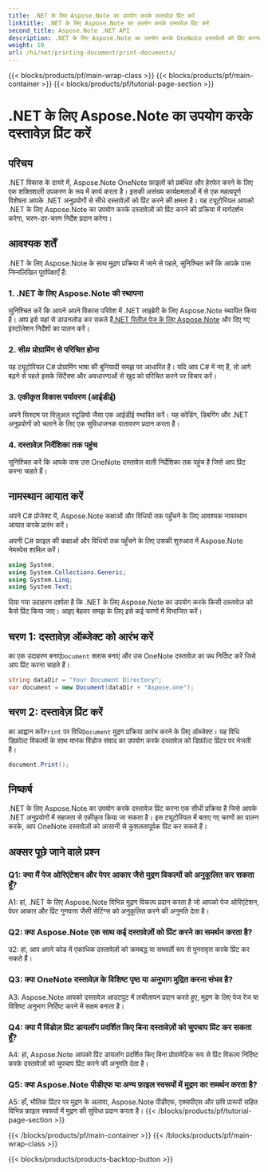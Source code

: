 ```yaml
---
title: .NET के लिए Aspose.Note का उपयोग करके दस्तावेज़ प्रिंट करें
linktitle: .NET के लिए Aspose.Note का उपयोग करके दस्तावेज़ प्रिंट करें
second_title: Aspose.Note .NET API
description: .NET के लिए Aspose.Note का उपयोग करके OneNote दस्तावेज़ों को प्रिंट करना सीखें। आपके .NET अनुप्रयोगों में निर्बाध एकीकरण के लिए चरण-दर-चरण मार्गदर्शिका।
weight: 10
url: /hi/net/printing-document/print-documents/
---
```


{{< blocks/products/pf/main-wrap-class >}}
{{< blocks/products/pf/main-container >}}
{{< blocks/products/pf/tutorial-page-section >}}

# .NET के लिए Aspose.Note का उपयोग करके दस्तावेज़ प्रिंट करें

## परिचय

.NET विकास के दायरे में, Aspose.Note OneNote फ़ाइलों को प्रबंधित और हेरफेर करने के लिए एक शक्तिशाली उपकरण के रूप में कार्य करता है। इसकी असंख्य कार्यक्षमताओं में से एक महत्वपूर्ण विशेषता आपके .NET अनुप्रयोगों से सीधे दस्तावेज़ों को प्रिंट करने की क्षमता है। यह ट्यूटोरियल आपको .NET के लिए Aspose.Note का उपयोग करके दस्तावेज़ों को प्रिंट करने की प्रक्रिया में मार्गदर्शन करेगा, चरण-दर-चरण निर्देश प्रदान करेगा।

## आवश्यक शर्तें

.NET के लिए Aspose.Note के साथ मुद्रण प्रक्रिया में जाने से पहले, सुनिश्चित करें कि आपके पास निम्नलिखित पूर्वापेक्षाएँ हैं:

### 1. .NET के लिए Aspose.Note की स्थापना

 सुनिश्चित करें कि आपने अपने विकास परिवेश में .NET लाइब्रेरी के लिए Aspose.Note स्थापित किया है। आप इसे यहां से डाउनलोड कर सकते हैं[.NET रिलीज़ पेज के लिए Aspose.Note](https://releases.aspose.com/note/net/) और दिए गए इंस्टॉलेशन निर्देशों का पालन करें।

### 2. सी# प्रोग्रामिंग से परिचित होना

यह ट्यूटोरियल C# प्रोग्रामिंग भाषा की बुनियादी समझ पर आधारित है। यदि आप C# में नए हैं, तो आगे बढ़ने से पहले इसके सिंटैक्स और अवधारणाओं से खुद को परिचित करने पर विचार करें।

### 3. एकीकृत विकास पर्यावरण (आईडीई)

अपने सिस्टम पर विज़ुअल स्टूडियो जैसा एक आईडीई स्थापित करें। यह कोडिंग, डिबगिंग और .NET अनुप्रयोगों को चलाने के लिए एक सुविधाजनक वातावरण प्रदान करता है।

### 4. दस्तावेज़ निर्देशिका तक पहुंच

सुनिश्चित करें कि आपके पास उस OneNote दस्तावेज़ वाली निर्देशिका तक पहुंच है जिसे आप प्रिंट करना चाहते हैं।

## नामस्थान आयात करें

अपने C# प्रोजेक्ट में, Aspose.Note कक्षाओं और विधियों तक पहुँचने के लिए आवश्यक नामस्थान आयात करके प्रारंभ करें।

अपनी C# फ़ाइल की कक्षाओं और विधियों तक पहुँचने के लिए उसकी शुरुआत में Aspose.Note नेमस्पेस शामिल करें।

```csharp
using System;
using System.Collections.Generic;
using System.Linq;
using System.Text;
```

दिया गया उदाहरण दर्शाता है कि .NET के लिए Aspose.Note का उपयोग करके किसी दस्तावेज़ को कैसे प्रिंट किया जाए। आइए बेहतर समझ के लिए इसे कई चरणों में विभाजित करें।

## चरण 1: दस्तावेज़ ऑब्जेक्ट को आरंभ करें

 का एक उदाहरण बनाएं`Document` क्लास बनाएं और उस OneNote दस्तावेज़ का पथ निर्दिष्ट करें जिसे आप प्रिंट करना चाहते हैं।

```csharp
string dataDir = "Your Document Directory";
var document = new Document(dataDir + "Aspose.one");
```

## चरण 2: दस्तावेज़ प्रिंट करें

 का आह्वान करें`Print` पर विधि`Document` मुद्रण प्रक्रिया आरंभ करने के लिए ऑब्जेक्ट। यह विधि डिफ़ॉल्ट विकल्पों के साथ मानक विंडोज संवाद का उपयोग करके दस्तावेज़ को डिफ़ॉल्ट प्रिंटर पर भेजती है।

```csharp
document.Print();
```

## निष्कर्ष

.NET के लिए Aspose.Note का उपयोग करके दस्तावेज़ प्रिंट करना एक सीधी प्रक्रिया है जिसे आपके .NET अनुप्रयोगों में सहजता से एकीकृत किया जा सकता है। इस ट्यूटोरियल में बताए गए चरणों का पालन करके, आप OneNote दस्तावेज़ों को आसानी से कुशलतापूर्वक प्रिंट कर सकते हैं।

## अक्सर पूछे जाने वाले प्रश्न

### Q1: क्या मैं पेज ओरिएंटेशन और पेपर आकार जैसे मुद्रण विकल्पों को अनुकूलित कर सकता हूँ?

A1: हां, .NET के लिए Aspose.Note विभिन्न मुद्रण विकल्प प्रदान करता है जो आपको पेज ओरिएंटेशन, पेपर आकार और प्रिंट गुणवत्ता जैसी सेटिंग्स को अनुकूलित करने की अनुमति देता है।

### Q2: क्या Aspose.Note एक साथ कई दस्तावेज़ों को प्रिंट करने का समर्थन करता है?

उ2: हां, आप अपने कोड में एकाधिक दस्तावेज़ों को क्रमबद्ध या समवर्ती रूप से पुनरावृत्त करके प्रिंट कर सकते हैं।

### Q3: क्या OneNote दस्तावेज़ के विशिष्ट पृष्ठ या अनुभाग मुद्रित करना संभव है?

A3: Aspose.Note आपको दस्तावेज़ आउटपुट में लचीलापन प्रदान करते हुए, मुद्रण के लिए पेज रेंज या विशिष्ट अनुभाग निर्दिष्ट करने में सक्षम बनाता है।

### Q4: क्या मैं विंडोज़ प्रिंट डायलॉग प्रदर्शित किए बिना दस्तावेज़ों को चुपचाप प्रिंट कर सकता हूँ?

A4: हां, Aspose.Note आपको प्रिंट डायलॉग प्रदर्शित किए बिना प्रोग्रामेटिक रूप से प्रिंट विकल्प निर्दिष्ट करके दस्तावेज़ों को चुपचाप प्रिंट करने की अनुमति देता है।

### Q5: क्या Aspose.Note पीडीएफ या अन्य फ़ाइल स्वरूपों में मुद्रण का समर्थन करता है?

A5: हाँ, भौतिक प्रिंटर पर मुद्रण के अलावा, Aspose.Note पीडीएफ, एक्सपीएस और छवि प्रारूपों सहित विभिन्न फ़ाइल स्वरूपों में मुद्रण की सुविधा प्रदान करता है।
{{< /blocks/products/pf/tutorial-page-section >}}

{{< /blocks/products/pf/main-container >}}
{{< /blocks/products/pf/main-wrap-class >}}

{{< blocks/products/products-backtop-button >}}
